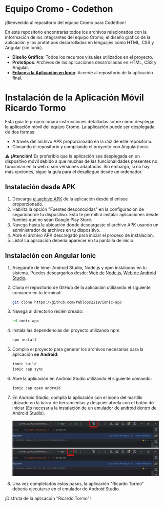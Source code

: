 # Equipo Cromo - Codethon

¡Bienvenido al repositorio del equipo Cromo para Codethon!

En este repositorio encontrarás todos los archivos relacionados con la información de los integrantes del equipo Cromo, el diseño gráfico de la aplicación y los prototipos desarrollados en lenguajes como HTML, CSS y Angular (sin Ionic).

- **Diseño Gráfico**: Todos los recursos visuales utilizados en el proyecto.
- **Prototipos**: Archivos de las aplicaciones desarrolladas en HTML, CSS y Angular.
- **[Enlace a la Aplicación en Ionic](https://github.com/Pablops2219/ionic-app)**: Accede al repositorio de la aplicación final.

# Instalación de la Aplicación Móvil Ricardo Tormo

Esta guía te proporcionará instrucciones detalladas sobre cómo desplegar la aplicación móvil del equipo Cromo. La aplicación puede ser desplegada de dos formas:

- A través del archivo APK proporcionado en la raíz de este repositorio.
- Clonando el repositorio y compilando el proyecto con Angular/Ionic.

:warning: **¡Atención!** Es preferible que la aplicación sea desplegada en un dispositivo móvil debido a que muchas de las funcionalidades presentes no funcionan en la web o son versiones adaptadas. Sin embargo, si no hay más opciones, sigue la guía para el despliegue desde un ordenador.

## Instalación desde APK

1. Descarga [el archivo APK](RicardoTormo.apk) de la aplicación desde el enlace proporcionado.
2. Habilita la opción "Fuentes desconocidas" en la configuración de seguridad de tu dispositivo. Esto te permitirá instalar aplicaciones desde fuentes que no sean Google Play Store.
3. Navega hasta la ubicación donde descargaste el archivo APK usando un administrador de archivos en tu dispositivo.
4. Abre el archivo APK descargado para iniciar el proceso de instalación.
5. Listo! La aplicación debería aparecer en tu pantalla de inicio.

## Instalación con Angular Ionic

1. Asegúrate de tener Android Studio, Node.js y npm instalados en tu sistema. Puedes descargarlos desde: [Web de Node.js](https://nodejs.org/), [Web de Android Studio](https://developer.android.com/studio?hl=es-419).
2. Clona el repositorio de GitHub de la aplicación utilizando el siguiente comando en tu terminal:

   ```bash
   git clone https://github.com/Pablops2219/ionic-app
   ```

3. Navega al directorio recién creado:

   ```bash
   cd ionic-app
   ```

4. Instala las dependencias del proyecto utilizando npm:

   ```bash
   npm install
   ```

5. Compila el proyecto para generar los archivos necesarios para la aplicación **en Android**:

   ```bash
   ionic build
   ionic cap sync
   ```

6. Abre la aplicación en Android Studio utilizando el siguiente comando:

   ```bash
   ionic cap open android
   ```

7. En Android Studio, compila la aplicación con el icono del martillo ubicado en la barra de herramientas y después ábrela con el botón de iniciar (Es necesaria la instalación de un emulador de android dentro de Android Studio).

   ![Instalación 1](img/install1.png) ![Instalación 2](img/install2.png)

8. Una vez completados estos pasos, la aplicación "Ricardo Tormo" debería ejecutarse en el emulador de Android Studio.

¡Disfruta de la aplicación "Ricardo Tormo"!
